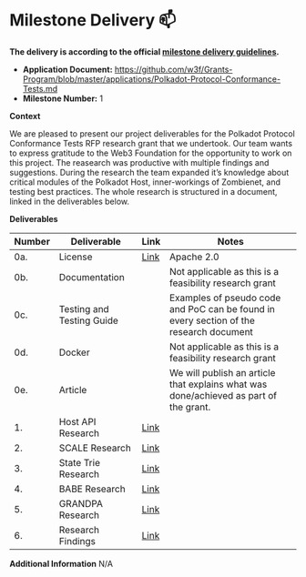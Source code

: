 # Milestone Delivery :mailbox:

**The delivery is according to the official [milestone delivery guidelines](https://github.com/w3f/Grants-Program/blob/master/docs/Support%20Docs/milestone-deliverables-guidelines.md).**  

* **Application Document:** https://github.com/w3f/Grants-Program/blob/master/applications/Polkadot-Protocol-Conformance-Tests.md
* **Milestone Number:** 1

**Context**

We are pleased to present our project deliverables for the Polkadot Protocol Conformance Tests RFP research grant that we undertook. Our team wants to express gratitude to the Web3 Foundation for the opportunity to work on this project. The reasearch was productive with multiple findings and suggestions. During the research the team expanded it’s knowledge about critical modules of the Polkadot Host, inner-workings of Zombienet, and testing best practices. The whole research is structured in a document, linked in the deliverables below.

**Deliverables**

| Number | Deliverable | Link | Notes |
| ------------- | ------------- | ------------- |------------- |
| 0a. | License |[Link](https://github.com/LimeChain/polkadot-conformance/blob/7c89d26c7221324474f0b7ab8fddeea2ecea440f/LICENSE)| Apache 2.0 | 
| 0b.  | Documentation | | Not applicable as this is a feasibility research grant | s
| 0c.  | Testing and Testing Guide | | Examples of pseudo code and PoC can be found in every section of the research document | 
| 0d.  | Docker | | Not applicable as this is a feasibility research grant| 
| 0e.  | Article | | We will publish an article that explains what was done/achieved as part of the grant. | 
| 1.  | Host API Research |[Link](https://github.com/LimeChain/polkadot-conformance/blob/7c89d26c7221324474f0b7ab8fddeea2ecea440f/docs/host-conformance-using-zombienet-research.md#trie-host-api-research)| | 
| 2.  | SCALE Research |[Link](https://github.com/LimeChain/polkadot-conformance/blob/7c89d26c7221324474f0b7ab8fddeea2ecea440f/docs/host-conformance-using-zombienet-research.md#scale-research)| | 
| 3.  | State Trie Research |[Link](https://github.com/LimeChain/polkadot-conformance/blob/7c89d26c7221324474f0b7ab8fddeea2ecea440f/docs/host-conformance-using-zombienet-research.md#state-trie-research)| | 
| 4.  | BABE Research |[Link](https://github.com/LimeChain/polkadot-conformance/blob/7c89d26c7221324474f0b7ab8fddeea2ecea440f/docs/host-conformance-using-zombienet-research.md#babe-research)| | 
| 5.  | GRANDPA Research | [Link](https://github.com/LimeChain/polkadot-conformance/blob/7c89d26c7221324474f0b7ab8fddeea2ecea440f/docs/host-conformance-using-zombienet-research.md#grandpa-research)| | 
| 6.  | Research Findings |[Link](https://github.com/LimeChain/polkadot-conformance/blob/7c89d26c7221324474f0b7ab8fddeea2ecea440f/docs/host-conformance-using-zombienet-research.md)| | 

**Additional Information**
N/A

